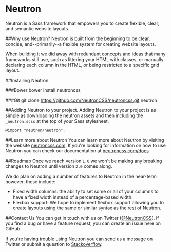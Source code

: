 # Neutron
Neutron is a Sass framework that empowers you to create flexible, clear, and semantic website layouts.

##Why use Neutron?
Neutron is built from the beginning to be clear, concise, and--primarily--a flexible system for creating website layouts.

When building it we did away with redundant concepts and ideas that many frameworks still use, such as littering your HTML with classes, or manually declaring each column in the HTML, or being restricted to a specific grid layout.

##Installing Neutron

###Bower
	bower install neutroncss
	
###Git
	git clone https://github.com/NeutronCSS/neutroncss.git neutron

##Adding Neutron to your project.
Adding Neutron to your project is as simple as downloading the neutron assets and then including the `_neutron.scss` at the top of your Sass stylesheet.

	@import "neutron/neutron";

##Learn more about Neutron
You can learn more about Neutron by visiting the website <a href="http://neutroncss.com/">neutroncss.com</a>. If you're looking for information on how to use Neutron you can check our documentation at <a href="http://neutroncss.com/docs/">neutroncss.com/docs</a>

##Roadmap
Once we reach version `1.0` we won't be making any breaking changes to Neutron until version `2.0` comes along.

We do plan on adding a number of features to Neutron in the near-term however, these include:

* Fixed width columns: the ability to set some or all of your columns to have a fixed width instead of a percentage-based width.
* Flexbox support: We hope to inplement flexbox support allowing you to create layouts using the same or similar syntax as the rest of Neutron.

##Contact Us
You can get in touch with us on Twitter (<a href="https://twitter.com/NeutronCSS">@NeutronCSS</a>). If you find a bug or have a feature request, you can create an issue here on GitHub.

If you're having trouble using Neutron you can send us a message on Twitter or submit a question to <a href="http://stackoverflow.com/questions/tagged/neutron">Stackoverflow</a>.
